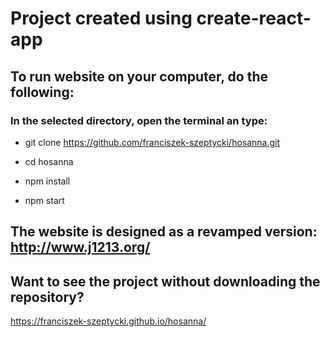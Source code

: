 # Project created using create-react-app

## To run website on your computer, do the following:

### In the selected directory, open the terminal an type:

  - git clone https://github.com/franciszek-szeptycki/hosanna.git
  
  - cd hosanna
  
  - npm install
  
  - npm start
  
## The website is designed as a revamped version: http://www.j1213.org/
 
## Want to see the project without downloading the repository?
https://franciszek-szeptycki.github.io/hosanna/
